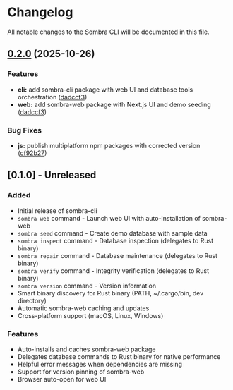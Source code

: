 # Changelog

All notable changes to the Sombra CLI will be documented in this file.

## [0.2.0](https://github.com/maskdotdev/sombra/compare/cli-v0.1.0...cli-v0.2.0) (2025-10-26)


### Features

* **cli:** add sombra-cli package with web UI and database tools orchestration ([dadccf3](https://github.com/maskdotdev/sombra/commit/dadccf3850ad5cf05f734ef99825ac9940f0ab69))
* **web:** add sombra-web package with Next.js UI and demo seeding ([dadccf3](https://github.com/maskdotdev/sombra/commit/dadccf3850ad5cf05f734ef99825ac9940f0ab69))


### Bug Fixes

* **js:** publish multiplatform npm packages with corrected version ([cf92b27](https://github.com/maskdotdev/sombra/commit/cf92b27badd31c06b35189a292ce5fbd6ff96e26))

## [0.1.0] - Unreleased

### Added
- Initial release of sombra-cli
- `sombra web` command - Launch web UI with auto-installation of sombra-web
- `sombra seed` command - Create demo database with sample data
- `sombra inspect` command - Database inspection (delegates to Rust binary)
- `sombra repair` command - Database maintenance (delegates to Rust binary)
- `sombra verify` command - Integrity verification (delegates to Rust binary)
- `sombra version` command - Version information
- Smart binary discovery for Rust binary (PATH, ~/.cargo/bin, dev directory)
- Automatic sombra-web caching and updates
- Cross-platform support (macOS, Linux, Windows)

### Features
- Auto-installs and caches sombra-web package
- Delegates database commands to Rust binary for native performance
- Helpful error messages when dependencies are missing
- Support for version pinning of sombra-web
- Browser auto-open for web UI
